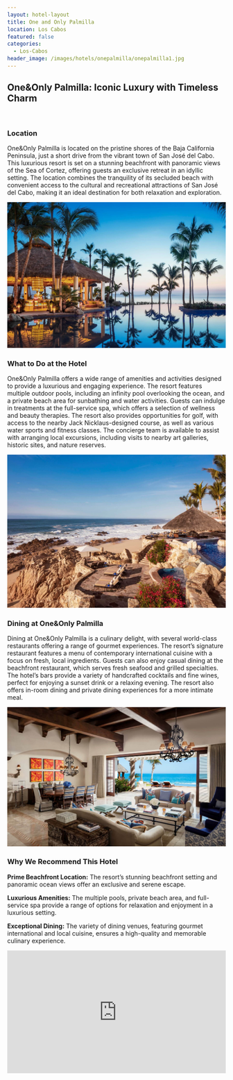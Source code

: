 ```yaml
---
layout: hotel-layout
title: One and Only Palmilla
location: Los Cabos
featured: false
categories:
  - Los-Cabos
header_image: /images/hotels/onepalmilla/onepalmilla1.jpg
---
```

## One&Only Palmilla: Iconic Luxury with Timeless Charm

&nbsp;

### Location

One&Only Palmilla is located on the pristine shores of the Baja California Peninsula, just a short drive from the vibrant town of San José del Cabo. This luxurious resort is set on a stunning beachfront with panoramic views of the Sea of Cortez, offering guests an exclusive retreat in an idyllic setting. The location combines the tranquility of its secluded beach with convenient access to the cultural and recreational attractions of San José del Cabo, making it an ideal destination for both relaxation and exploration.

![](/images/hotels/onepalmilla/onepalmilla2.jpg)

### What to Do at the Hotel

One&Only Palmilla offers a wide range of amenities and activities designed to provide a luxurious and engaging experience. The resort features multiple outdoor pools, including an infinity pool overlooking the ocean, and a private beach area for sunbathing and water activities. Guests can indulge in treatments at the full-service spa, which offers a selection of wellness and beauty therapies. The resort also provides opportunities for golf, with access to the nearby Jack Nicklaus-designed course, as well as various water sports and fitness classes. The concierge team is available to assist with arranging local excursions, including visits to nearby art galleries, historic sites, and nature reserves.

![](/images/hotels/onepalmilla/onepalmilla3.jpg)

### Dining at One&Only Palmilla

Dining at One&Only Palmilla is a culinary delight, with several world-class restaurants offering a range of gourmet experiences. The resort’s signature restaurant features a menu of contemporary international cuisine with a focus on fresh, local ingredients. Guests can also enjoy casual dining at the beachfront restaurant, which serves fresh seafood and grilled specialties. The hotel’s bars provide a variety of handcrafted cocktails and fine wines, perfect for enjoying a sunset drink or a relaxing evening. The resort also offers in-room dining and private dining experiences for a more intimate meal.

![](/images/hotels/onepalmilla/onepalmilla5.jpg)

### Why We Recommend This Hotel

**Prime Beachfront Location:** The resort’s stunning beachfront setting and panoramic ocean views offer an exclusive and serene escape.&nbsp;

**Luxurious Amenities:** The multiple pools, private beach area, and full-service spa provide a range of options for relaxation and enjoyment in a luxurious setting.&nbsp;

**Exceptional Dining:** The variety of dining venues, featuring gourmet international and local cuisine, ensures a high-quality and memorable culinary experience.&nbsp;

<style>.embed-container { position: relative; padding-bottom: 56.25%; height: 0; overflow: hidden; max-width: 100%; } .embed-container iframe, .embed-container object, .embed-container embed { position: absolute; top: 0; left: 0; width: 100%; height: 100%; }</style>

<div class="embed-container"><iframe src="https://www.youtube.com/embed/ZEE2_ZGjNrM" frameborder="0" allowfullscreen=""></iframe></div>